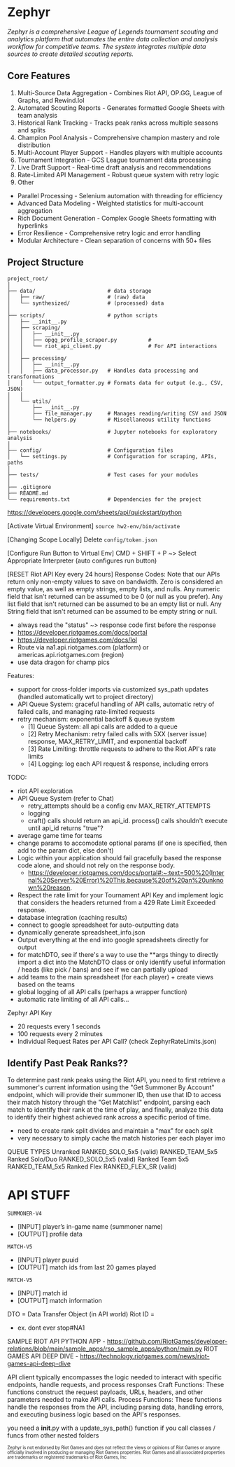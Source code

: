 # Zephyr

*Zephyr is a comprehensive League of Legends tournament scouting and analytics platform that automates the entire data collection and analysis workflow for competitive teams. The system integrates multiple data sources to create detailed scouting reports.*

## Core Features
1. Multi-Source Data Aggregation - Combines Riot API, OP.GG, League of Graphs, and Rewind.lol
2. Automated Scouting Reports - Generates formatted Google Sheets with team analysis
3. Historical Rank Tracking - Tracks peak ranks across multiple seasons and splits
4. Champion Pool Analysis - Comprehensive champion mastery and role distribution
5. Multi-Account Player Support - Handles players with multiple accounts
6. Tournament Integration - GCS League tournament data processing
7. Live Draft Support - Real-time draft analysis and recommendations
8. Rate-Limited API Management - Robust queue system with retry logic
9. Other 
- Parallel Processing - Selenium automation with threading for efficiency
- Advanced Data Modeling - Weighted statistics for multi-account aggregation
- Rich Document Generation - Complex Google Sheets formatting with hyperlinks
- Error Resilience - Comprehensive retry logic and error handling
- Modular Architecture - Clean separation of concerns with 50+ files



## Project Structure
```
project_root/
│
├── data/                       # data storage
│   ├── raw/                    # (raw) data
│   └── synthesized/            # (processed) data
│
├── scripts/                    # python scripts
│   ├── __init__.py
│   ├── scraping/
│   │   ├── __init__.py
│   │   ├── opgg_profile_scraper.py          # 
│   │   └── riot_api_client.py               # For API interactions
│   │
│   ├── processing/
│   │   ├── __init__.py
│   │   ├── data_processor.py   # Handles data processing and transformations
│   │   └── output_formatter.py # Formats data for output (e.g., CSV, JSON)
│   │
│   └── utils/
│       ├── __init__.py
│       ├── file_manager.py     # Manages reading/writing CSV and JSON
│       └── helpers.py          # Miscellaneous utility functions
│
├── notebooks/                  # Jupyter notebooks for exploratory analysis
│
├── config/                     # Configuration files
│   └── settings.py             # Configuration for scraping, APIs, paths
│
├── tests/                      # Test cases for your modules
│
├── .gitignore
├── README.md
└── requirements.txt            # Dependencies for the project

```

https://developers.google.com/sheets/api/quickstart/python

[Activate Virtual Environment] `source hw2-env/bin/activate`

[Changing Scope Locally] Delete `config/token.json`

[Configure Run Button to Virtual Env] CMD + SHIFT + P ~> Select Appropriate Interpreter (auto configures run button)

[RESET Riot API Key every 24 hours] Response Codes: Note that our APIs return only non-empty values to save on bandwidth. Zero is considered an empty value, as well as empty strings, empty lists, and nulls. Any numeric field that isn't returned can be assumed to be 0 (or null as you prefer). Any list field that isn't returned can be assumed to be an empty list or null. Any String field that isn't returned can be assumed to be empty string or null.
- always read the "status" ~> response code first before the response 
- https://developer.riotgames.com/docs/portal
- https://developer.riotgames.com/docs/lol 
- Route via na1.api.riotgames.com (platform) or americas.api.riotgames.com (region)
- use data dragon for champ pics 

Features: 
- support for cross-folder imports via customized sys_path updates (handled automatically wrt to project directory)
- API Queue System: graceful handling of API calls, automatic retry of failed calls, and managing rate-limited requests
- retry mechanism: exponential backoff & queue system 
    - [1] Queue System: all api calls are added to a queue
    - [2] Retry Mechanism: retry failed calls with 5XX (server issue) response, MAX_RETRY_LIMIT, and exponential backoff
    - [3] Rate Limiting: throttle requests to adhere to the Riot API's rate limits
    - [4] Logging: log each API request & response, including errors


TODO: 
- riot API exploration
- API Queue System (refer to Chat)
    - retry_attempts should be a config env MAX_RETRY_ATTEMPTS
    - logging
    - craft() calls should return an api_id. process() calls shouldn't execute until api_id returns "true"?
- average game time for teams 
- change params to accomodate optional params (if one is specified, then add to the param dict, else don't)
- Logic within your application should fail gracefully based the response code alone, and should not rely on the response body.
    - https://developer.riotgames.com/docs/portal#:~:text=500%20(Internal%20Server%20Error)%20This,because%20of%20an%20unknown%20reason.
- Respect the rate limit for your Tournament API Key and implement logic that considers the headers returned from a 429 Rate Limit Exceeded response.
- database integration (caching results)
- connect to google spreadsheet for auto-outputting data
- dynamically generate spreadsheet_info.json
- Output everything at the end into google spreadsheets directly for output
- for matchDTO, see if there's a way to use the **args thingy to directly import a dict into the MatchDTO class or only identify useful information / heads (like pick / bans) and see if we can partially upload
- add teams to the main spreadsheet (for each player) + create views based on the teams
- global logging of all API calls (perhaps a wrapper function)
- automatic rate limiting of all API calls... 

Zephyr API Key
- 20 requests every 1 seconds
- 100 requests every 2 minutes
- Individual Request Rates per API Call? (check ZephyrRateLimits.json)

## Identify Past Peak Ranks??
To determine past rank peaks using the Riot API, you need to first retrieve a summoner's current information using the "Get Summoner By Account" endpoint, which will provide their summoner ID, then use that ID to access their match history through the "Get Matchlist" endpoint, parsing each match to identify their rank at the time of play, and finally, analyze this data to identify their highest achieved rank across a specific period of time. 
- need to create rank split divides and maintain a "max" for each split
- very necessary to simply cache the match histories per each player imo



QUEUE TYPES
Unranked
    RANKED_SOLO_5x5 (valid)
    RANKED_TEAM_5x5
Ranked Solo/Duo
    RANKED_SOLO_5x5 (valid)
Ranked Team 5x5
    RANKED_TEAM_5x5
Ranked Flex
    RANKED_FLEX_SR  (valid)


# API STUFF
`SUMMONER-V4` 
- [INPUT] player’s in-game name (summoner name)
- [OUTPUT] profile data

`MATCH-V5` 
- [INPUT] player puuid
- [OUTPUT] match ids from last 20 games played

`MATCH-V5` 
- [INPUT] match id
- [OUTPUT] match information

DTO = Data Transfer Object (in API world)
Riot ID = <IGN><TAG>
- ex. dont ever stop#NA1


SAMPLE RIOT API PYTHON APP - https://github.com/RiotGames/developer-relations/blob/main/sample_apps/rso_sample_apps/python/main.py
RIOT GAMES API DEEP DIVE - https://technology.riotgames.com/news/riot-games-api-deep-dive

API client typically encompasses the logic needed to interact with specific endpoints, handle requests, and process responses
Craft Functions: These functions construct the request payloads, URLs, headers, and other parameters needed to make API calls.
Process Functions: These functions handle the responses from the API, including parsing data, handling errors, and executing business logic based on the API's responses.

you need a __init__.py with a update_sys_path() function if you call classes / funcs from other nested folders 



<sub><sup>Zephyr is not endorsed by Riot Games and does not reflect the views or opinions of Riot Games or anyone officially involved in producing or managing Riot Games properties. Riot Games and all associated properties are trademarks or registered trademarks of Riot Games, Inc</sup></sub>